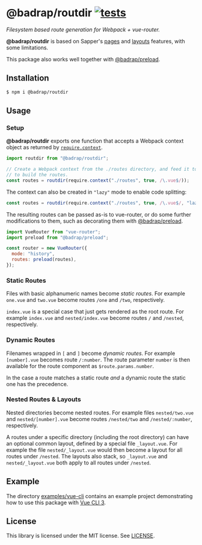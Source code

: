 # @badrap/routdir [![tests](https://github.com/badrap/routdir/workflows/tests/badge.svg)](https://github.com/badrap/routdir/actions?query=workflow%3Atests)

_Filesystem based route generation for Webpack + vue-router._

**@badrap/routdir** is based on Sapper's [pages](https://sapper.svelte.technology/guide#pages) and [layouts](https://sapper.svelte.technology/guide#layouts) features, with some limitations.

This package also works well together with [@badrap/preload](https://github.com/badrap/preload).

## Installation

```sh
$ npm i @badrap/routdir
```

## Usage

### Setup

**@badrap/routdir** exports one function that accepts a Webpack context object as returned by [`require.context`](https://webpack.js.org/guides/dependency-management/#require-context).

```js
import routdir from "@badrap/routdir";

// Create a Webpack context from the ./routes directory, and feed it to routdir
// to build the routes.
const routes = routdir(require.context("./routes", true, /\.vue$/));
```

The context can also be created in `"lazy"` mode to enable code splitting:

```js
const routes = routdir(require.context("./routes", true, /\.vue$/, "lazy"));
```

The resulting routes can be passed as-is to vue-router, or do some further modifications to them, such as decorating them with [@badrap/preload](https://github.com/badrap/preload).

```js
import VueRouter from "vue-router";
import preload from "@badrap/preload";

const router = new VueRouter({
  mode: "history",
  routes: preload(routes),
});
```

### Static Routes

Files with basic alphanumeric names become _static routes_. For example `one.vue` and `two.vue` become routes `/one` and `/two`, respectively.

`index.vue` is a special case that just gets rendered as the root route. For example `index.vue` and `nested/index.vue` become routes `/` and `/nested`, respectively.

### Dynamic Routes

Filenames wrapped in `[` and `]` become _dynamic routes_. For example `[number].vue` becomes route `/:number`. The route parameter `number` is then available for the route component as `$route.params.number`.

In the case a route matches a static route _and_ a dynamic route the static one has the precedence.

### Nested Routes & Layouts

Nested directories become nested routes. For example files `nested/two.vue` and `nested/[number].vue` become routes `/nested/two` and `/nested/:number`, respectively.

A routes under a specific directory (including the root directory) can have an optional common layout, defined by a special file `_layout.vue`. For example the file `nested/_layout.vue` would then become a layout for all routes under `/nested`. The layouts also stack, so `_layout.vue` and `nested/_layout.vue` both apply to all routes under `/nested`.

## Example

The directory [examples/vue-cli](./examples/vue-cli) contains an example project
demonstrating how to use this package with [Vue CLI 3](https://cli.vuejs.org/).

## License

This library is licensed under the MIT license. See [LICENSE](./LICENSE).
